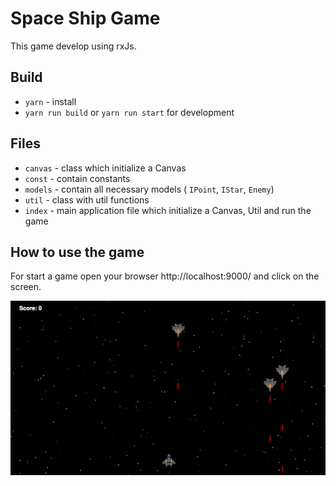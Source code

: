 # Space Ship Game

This game develop using rxJs.

## Build
- `yarn` - install
- `yarn run build` or `yarn run start` for development

## Files
-  `canvas` - class which initialize a Canvas
- `const` - contain constants
- `models` - contain all necessary models ( `IPoint`, `IStar`, `Enemy`)
- `util` - class with util functions
- `index` - main application file which initialize a Canvas, Util and run the game

## How to use the game

For start a game open your browser http://localhost:9000/ and click on the screen.

![game](doc/1.jpg)

